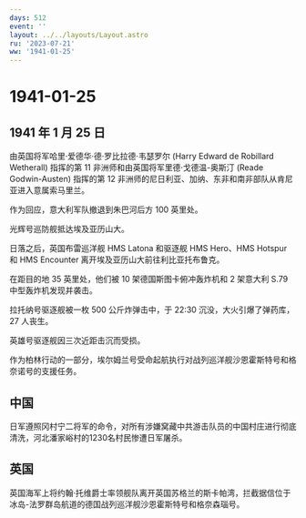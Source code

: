 ```yaml
---
days: 512
event: ''
layout: ../../layouts/Layout.astro
ru: '2023-07-21'
ww: '1941-01-25'
---
```


# 1941-01-25

## 1941 年 1 月 25 日

由英国将军哈里·爱德华·德·罗比拉德·韦瑟罗尔 (Harry Edward de Robillard
Wetherall) 指挥的第 11 非洲师和由英国将军里德·戈德温-奥斯汀 (Reade
Godwin-Austen) 指挥的第 12
非洲师的尼日利亚、加纳、东非和南非部队从肯尼亚进入意属索马里兰。

作为回应，意大利军队撤退到朱巴河后方 100 英里处。

光辉号巡防舰抵达埃及亚历山大。

日落之后，英国布雷巡洋舰 HMS Latona 和驱逐舰 HMS Hero、HMS Hotspur 和
HMS Encounter 离开埃及亚历山大前往利比亚托布鲁克。

在距目的地 35 英里处，他们被 10 架德国斯图卡俯冲轰炸机和 2 架意大利 S.79
中型轰炸机发现并袭击。

拉托纳号驱逐舰被一枚 500 公斤炸弹击中，于 22:30
沉没，大火引爆了弹药库，27 人丧生。

英雄号驱逐舰因三次近距击沉而受损。

作为柏林行动的一部分，埃尔姆兰号受命起航执行对战列巡洋舰沙恩霍斯特号和格奈诺号的支援任务。

## 中国

日军遵照冈村宁二将军的命令，对所有涉嫌窝藏中共游击队员的中国村庄进行彻底清洗，河北潘家峪村的1230名村民惨遭日军屠杀。

## 英国

英国海军上将约翰·托维爵士率领舰队离开英国苏格兰的斯卡帕湾，拦截据信位于冰岛-法罗群岛航道的德国战列巡洋舰沙恩霍斯特号和格奈森瑙号。